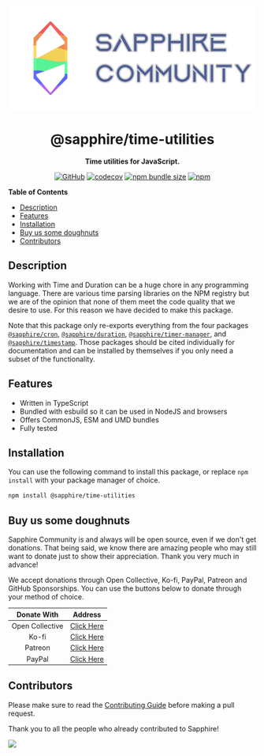 <div align="center">

![Sapphire Logo](https://raw.githubusercontent.com/sapphiredev/assets/main/banners/SapphireCommunity.png)

# @sapphire/time-utilities

**Time utilities for JavaScript.**

[![GitHub](https://img.shields.io/github/license/sapphiredev/utilities)](https://github.com/sapphiredev/utilities/blob/main/LICENSE.md)
[![codecov](https://codecov.io/gh/sapphiredev/utilities/branch/main/graph/badge.svg?token=OEGIV6RFDO)](https://codecov.io/gh/sapphiredev/utilities)
[![npm bundle size](https://img.shields.io/bundlephobia/min/@sapphire/time-utilities?logo=webpack&style=flat-square)](https://bundlephobia.com/result?p=@sapphire/time-utilities)
[![npm](https://img.shields.io/npm/v/@sapphire/time-utilities?color=crimson&logo=npm&style=flat-square)](https://www.npmjs.com/package/@sapphire/time-utilities)

</div>

**Table of Contents**

-   [Description](#description)
-   [Features](#features)
-   [Installation](#installation)
-   [Buy us some doughnuts](#buy-us-some-doughnuts)
-   [Contributors](#contributors)

## Description

Working with Time and Duration can be a huge chore in any programming language. There are various time parsing libraries on the NPM registry but we are of the opinion that none of them meet the code quality that we desire to use. For this reason we have decided to make this package.

Note that this package only re-exports everything from the four packages [`@sapphire/cron`][cron-readme], [`@sapphire/duration`][duration-readme], [`@sapphire/timer-manager`][timer-manager-readme], and [`@sapphire/timestamp`][timestamp-readme]. Those packages should be cited individually for documentation and can be installed by themselves if you only need a subset of the functionality.

## Features

-   Written in TypeScript
-   Bundled with esbuild so it can be used in NodeJS and browsers
-   Offers CommonJS, ESM and UMD bundles
-   Fully tested

## Installation

You can use the following command to install this package, or replace `npm install` with your package manager of choice.

```sh
npm install @sapphire/time-utilities
```

## Buy us some doughnuts

Sapphire Community is and always will be open source, even if we don't get donations. That being said, we know there are amazing people who may still want to donate just to show their appreciation. Thank you very much in advance!

We accept donations through Open Collective, Ko-fi, PayPal, Patreon and GitHub Sponsorships. You can use the buttons below to donate through your method of choice.

|   Donate With   |                       Address                       |
| :-------------: | :-------------------------------------------------: |
| Open Collective | [Click Here](https://sapphirejs.dev/opencollective) |
|      Ko-fi      |      [Click Here](https://sapphirejs.dev/kofi)      |
|     Patreon     |    [Click Here](https://sapphirejs.dev/patreon)     |
|     PayPal      |     [Click Here](https://sapphirejs.dev/paypal)     |

## Contributors

Please make sure to read the [Contributing Guide][contributing] before making a pull request.

Thank you to all the people who already contributed to Sapphire!

<a href="https://github.com/sapphiredev/utilities/graphs/contributors">
  <img src="https://contrib.rocks/image?repo=sapphiredev/utilities" />
</a>

[contributing]: https://github.com/sapphiredev/.github/blob/main/.github/CONTRIBUTING.md
[cron-readme]: https://github.com/sapphiredev/utilities/blob/main/packages/cron/README.md
[duration-readme]: https://github.com/sapphiredev/utilities/blob/main/packages/duration/README.md
[timer-manager-readme]: https://github.com/sapphiredev/utilities/blob/main/packages/timer-manager/README.md
[timestamp-readme]: https://github.com/sapphiredev/utilities/blob/main/packages/timestamp/README.md
